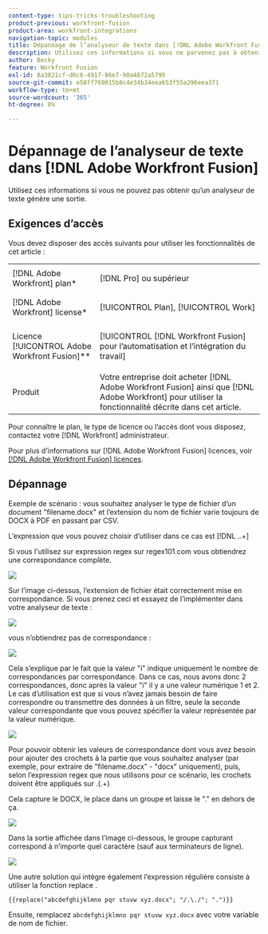 ```yaml
---
content-type: tips-tricks-troubleshooting
product-previous: workfront-fusion
product-area: workfront-integrations
navigation-topic: modules
title: Dépannage de l’analyseur de texte dans [!DNL Adobe Workfront Fusion]
description: Utilisez ces informations si vous ne parvenez pas à obtenir l’analyseur de texte pour produire une sortie.
author: Becky
feature: Workfront Fusion
exl-id: 8a3821cf-d0c6-4917-86e7-90a4872a5795
source-git-commit: e58ff769015b8c4e34b34eea653f55a296eea371
workflow-type: tm+mt
source-wordcount: '365'
ht-degree: 0%

---
```


# Dépannage de l’analyseur de texte dans [!DNL Adobe Workfront Fusion]

Utilisez ces informations si vous ne pouvez pas obtenir qu’un analyseur de texte génère une sortie.

## Exigences d’accès

Vous devez disposer des accès suivants pour utiliser les fonctionnalités de cet article :

<table style="table-layout:auto">
 <col> 
 <col> 
 <tbody> 
  <tr> 
    <td role="rowheader">[!DNL Adobe Workfront] plan*</td> 
   <td> <p>[!DNL Pro] ou supérieur</p> </td> 
  </tr> 
  <tr data-mc-conditions=""> 
   <td role="rowheader">[!DNL Adobe Workfront] license*</td> 
   <td> <p>[!UICONTROL Plan], [!UICONTROL Work]</p> </td> 
  </tr> 
  <tr> 
   <td role="rowheader">Licence [!UICONTROL Adobe Workfront Fusion]**</td> 
   <td> <p>[!UICONTROL [!DNL Workfront Fusion] pour l’automatisation et l’intégration du travail] </p>  </td> 
  </tr> 
  <tr> 
   <td role="rowheader">Produit</td> 
   <td>Votre entreprise doit acheter [!DNL Adobe Workfront Fusion] ainsi que [!DNL Adobe Workfront] pour utiliser la fonctionnalité décrite dans cet article.</td> 
  </tr> 
 </tbody> 
</table>

Pour connaître le plan, le type de licence ou l’accès dont vous disposez, contactez votre [!DNL Workfront] administrateur.

Pour plus d’informations sur [!DNL Adobe Workfront Fusion] licences, voir [[!DNL Adobe Workfront Fusion] licences](../../workfront-fusion/get-started/license-automation-vs-integration.md).

## Dépannage

Exemple de scénario : vous souhaitez analyser le type de fichier d’un document &quot;filename.docx&quot; et l’extension du nom de fichier varie toujours de DOCX à PDF en passant par CSV.

L’expression que vous pouvez choisir d’utiliser dans ce cas est [!DNL \..+]

Si vous l&#39;utilisez sur expression regex sur regex101.com vous obtiendrez une correspondance complète.

![](assets/regex-expression-350x130.png)

Sur l’image ci-dessus, l’extension de fichier était correctement mise en correspondance. Si vous prenez ceci et essayez de l’implémenter dans votre analyseur de texte :

![](assets/text-parser-350x602.png)

vous n’obtiendrez pas de correspondance :

![](assets/text-parser-you-dont-get-a-match-350x365.png)

Cela s’explique par le fait que la valeur &quot;i&quot; indique uniquement le nombre de correspondances par correspondance. Dans ce cas, nous avons donc 2 correspondances, donc après la valeur &quot;i&quot; il y a une valeur numérique 1 et 2. Le cas d’utilisation est que si vous n’avez jamais besoin de faire correspondre ou transmettre des données à un filtre, seule la seconde valeur correspondante que vous pouvez spécifier la valeur représentée par la valeur numérique.

![](assets/text-parser-matches-350x355.png)

Pour pouvoir obtenir les valeurs de correspondance dont vous avez besoin pour ajouter des crochets à la partie que vous souhaitez analyser (par exemple, pour extraire de &quot;filename.docx&quot; - &quot;docx&quot; uniquement), puis, selon l’expression regex que nous utilisons pour ce scénario, les crochets doivent être appliqués sur \.(.+)

Cela capture le DOCX, le place dans un groupe et laisse le &quot;.&quot; en dehors de ça.

![](assets/text-parser-get-matches-350x592.png)

Dans la sortie affichée dans l’image ci-dessous, le groupe capturant correspond à n’importe quel caractère (sauf aux terminateurs de ligne).

![](assets/text-parser-output-350x389.png)

Une autre solution qui intègre également l’expression régulière consiste à utiliser la fonction replace .

`{{replace("abcdefghijklmno pqr stuvw xyz.docx"; "/.\./"; ".")}}`

Ensuite, remplacez `abcdefghijklmno pqr stuvw xyz.docx` avec votre variable de nom de fichier.
